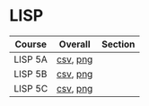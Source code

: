 # LISP

| Course | Overall | Section |
| ------ | ------- | ------- |
| LISP 5A | [csv](https://github.com/UCSD-Historical-Enrollment-Data/2024Summer3/blob/main/overall/LISP%205A.csv), [png](https://raw.githubusercontent.com/UCSD-Historical-Enrollment-Data/2024Summer3/main/plot_overall/LISP%205A.png) |  |
| LISP 5B | [csv](https://github.com/UCSD-Historical-Enrollment-Data/2024Summer3/blob/main/overall/LISP%205B.csv), [png](https://raw.githubusercontent.com/UCSD-Historical-Enrollment-Data/2024Summer3/main/plot_overall/LISP%205B.png) |  |
| LISP 5C | [csv](https://github.com/UCSD-Historical-Enrollment-Data/2024Summer3/blob/main/overall/LISP%205C.csv), [png](https://raw.githubusercontent.com/UCSD-Historical-Enrollment-Data/2024Summer3/main/plot_overall/LISP%205C.png) |  |
